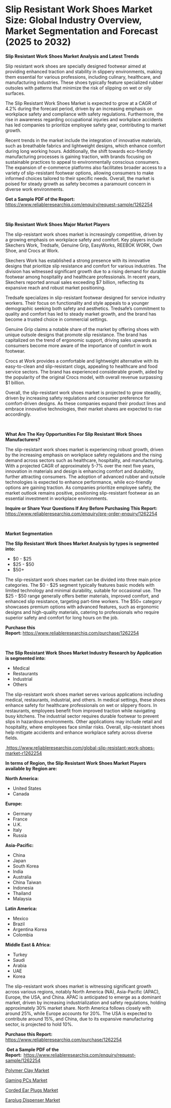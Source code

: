 <p><h1>Slip Resistant Work Shoes Market Size: Global Industry Overview, Market Segmentation and Forecast (2025 to 2032)</h1></p><p><strong>Slip Resistant Work Shoes Market Analysis and Latest Trends</strong></p>
<p><p>Slip resistant work shoes are specially designed footwear aimed at providing enhanced traction and stability in slippery environments, making them essential for various professions, including culinary, healthcare, and manufacturing industries. These shoes typically feature specialized rubber outsoles with patterns that minimize the risk of slipping on wet or oily surfaces.</p><p>The Slip Resistant Work Shoes Market is expected to grow at a CAGR of 4.2% during the forecast period, driven by an increasing emphasis on workplace safety and compliance with safety regulations. Furthermore, the rise in awareness regarding occupational injuries and workplace accidents has led companies to prioritize employee safety gear, contributing to market growth.</p><p>Recent trends in the market include the integration of innovative materials, such as breathable fabrics and lightweight designs, which enhance comfort during long working hours. Additionally, the shift towards eco-friendly manufacturing processes is gaining traction, with brands focusing on sustainable practices to appeal to environmentally conscious consumers. The expansion of e-commerce platforms also facilitates broader access to a variety of slip-resistant footwear options, allowing consumers to make informed choices tailored to their specific needs. Overall, the market is poised for steady growth as safety becomes a paramount concern in diverse work environments.</p></p>
<p><strong>Get a Sample PDF of the Report:&nbsp;</strong> <a href="https://www.reliableresearchiq.com/enquiry/request-sample/1262254?utm_campaign=1159&utm_medium=2&utm_source=Github&utm_content=ia&utm_term=15022025&utm_id=slip-resistant-work-shoes">https://www.reliableresearchiq.com/enquiry/request-sample/1262254</a></p>
<p>&nbsp;</p>
<p><strong>Slip Resistant Work Shoes Major Market Players</strong></p>
<p><p>The slip-resistant work shoes market is increasingly competitive, driven by a growing emphasis on workplace safety and comfort. Key players include Skechers Work, Tredsafe, Genuine Grip, EasyWorks, REEBOK WORK, Own Shoe, and Crocs at Work.</p><p>Skechers Work has established a strong presence with its innovative designs that prioritize slip resistance and comfort for various industries. The division has witnessed significant growth due to a rising demand for durable footwear among hospitality and healthcare professionals. In recent years, Skechers reported annual sales exceeding $7 billion, reflecting its expansive reach and robust market positioning.</p><p>Tredsafe specializes in slip-resistant footwear designed for service industry workers. Their focus on functionality and style appeals to a younger demographic seeking both safety and aesthetics. Tredsafe’s commitment to quality and comfort has led to steady market growth, and the brand has become a trusted choice in commercial settings.</p><p>Genuine Grip claims a notable share of the market by offering shoes with unique outsole designs that promote slip resistance. The brand has capitalized on the trend of ergonomic support, driving sales upwards as consumers become more aware of the importance of comfort in work footwear.</p><p>Crocs at Work provides a comfortable and lightweight alternative with its easy-to-clean and slip-resistant clogs, appealing to healthcare and food service sectors. The brand has experienced considerable growth, aided by the popularity of the original Crocs model, with overall revenue surpassing $1 billion.</p><p>Overall, the slip-resistant work shoes market is projected to grow steadily, driven by increasing safety regulations and consumer preference for comfort-driven designs. As these companies expand their product lines and embrace innovative technologies, their market shares are expected to rise accordingly.</p></p>
<p>&nbsp;</p>
<p><strong>What Are The Key Opportunities For Slip Resistant Work Shoes Manufacturers?</strong></p>
<p><p>The slip-resistant work shoes market is experiencing robust growth, driven by the increasing emphasis on workplace safety regulations and the rising demand across sectors such as healthcare, hospitality, and manufacturing. With a projected CAGR of approximately 5-7% over the next five years, innovation in materials and design is enhancing comfort and durability, further attracting consumers. The adoption of advanced rubber and outsole technologies is expected to enhance performance, while eco-friendly options are gaining traction. As companies prioritize employee safety, the market outlook remains positive, positioning slip-resistant footwear as an essential investment in workplace environments.</p></p>
<p><strong>Inquire or Share Your Questions If Any Before Purchasing This Report:</strong> <a href="https://www.reliableresearchiq.com/enquiry/pre-order-enquiry/1262254?utm_campaign=1159&utm_medium=2&utm_source=Github&utm_content=ia&utm_term=15022025&utm_id=slip-resistant-work-shoes">https://www.reliableresearchiq.com/enquiry/pre-order-enquiry/1262254</a></p>
<p>&nbsp;</p>
<p><strong>Market Segmentation</strong></p>
<p><strong>The Slip Resistant Work Shoes Market Analysis by types is segmented into:</strong></p>
<p><ul><li>$0 - $25</li><li>$25 - $50</li><li>$50+</li></ul></p>
<p><p>The slip-resistant work shoes market can be divided into three main price categories. The $0 - $25 segment typically features basic models with limited technology and minimal durability, suitable for occasional use. The $25 - $50 range generally offers better materials, improved comfort, and enhanced slip resistance, targeting part-time workers. The $50+ category showcases premium options with advanced features, such as ergonomic designs and high-quality materials, catering to professionals who require superior safety and comfort for long hours on the job.</p></p>
<p><strong>Purchase this Report:&nbsp;</strong><a href="https://www.reliableresearchiq.com/purchase/1262254?utm_campaign=1159&utm_medium=2&utm_source=Github&utm_content=ia&utm_term=15022025&utm_id=slip-resistant-work-shoes">https://www.reliableresearchiq.com/purchase/1262254</a></p>
<p>&nbsp;</p>
<p><strong>The Slip Resistant Work Shoes Market Industry Research by Application is segmented into:</strong></p>
<p><ul><li>Medical</li><li>Restaurants</li><li>Industrial</li><li>Others</li></ul></p>
<p><p>The slip-resistant work shoes market serves various applications including medical, restaurants, industrial, and others. In medical settings, these shoes enhance safety for healthcare professionals on wet or slippery floors. In restaurants, employees benefit from improved traction while navigating busy kitchens. The industrial sector requires durable footwear to prevent slips in hazardous environments. Other applications may include retail and hospitality, where employees face similar risks. Overall, slip-resistant shoes help mitigate accidents and enhance workplace safety across diverse fields.</p></p>
<p><a href="https://www.reliableresearchiq.com/global-slip-resistant-work-shoes-market-r1262254?utm_campaign=1159&utm_medium=2&utm_source=Github&utm_content=ia&utm_term=15022025&utm_id=slip-resistant-work-shoes">&nbsp;https://www.reliableresearchiq.com/global-slip-resistant-work-shoes-market-r1262254</a></p>
<p><strong>In terms of Region, the Slip Resistant Work Shoes Market Players available by Region are:</strong></p>
<p>
    <p> <strong> North America: </strong>
        <ul>
            <li>United States</li>
            <li>Canada</li>
        </ul>
        </p> 
    <p> <strong> Europe: </strong>
        <ul>
            <li>Germany</li>
            <li>France</li>
            <li>U.K.</li>
            <li>Italy</li>
            <li>Russia</li>
        </ul>
        </p> 
    <p> <strong> Asia-Pacific: </strong>
        <ul>
            <li>China</li>
            <li>Japan</li>
            <li>South Korea</li>
            <li>India</li>
            <li>Australia</li>
            <li>China Taiwan</li>
            <li>Indonesia</li>
            <li>Thailand</li>
            <li>Malaysia</li>
        </ul>
        </p> 
    <p> <strong> Latin America: </strong>
        <ul>
            <li>Mexico</li>
            <li>Brazil</li>
            <li>Argentina Korea</li>
            <li>Colombia</li>
        </ul>
        </p> 
    <p> <strong> Middle East & Africa: </strong>
        <ul>
            <li>Turkey</li>
            <li>Saudi</li>
            <li>Arabia</li>
            <li>UAE</li>
            <li>Korea</li>
        </ul>
    </p>
    </p>
<p><p>The slip-resistant work shoes market is witnessing significant growth across various regions, notably North America (NA), Asia-Pacific (APAC), Europe, the USA, and China. APAC is anticipated to emerge as a dominant market, driven by increasing industrialization and safety regulations, holding approximately 30% market share. North America follows closely with around 25%, while Europe accounts for 20%. The USA is expected to contribute around 15%, and China, due to its expansive manufacturing sector, is projected to hold 10%.</p></p>
<p><strong>Purchase this Report: </strong><a href="https://www.reliableresearchiq.com/purchase/1262254?utm_campaign=1159&utm_medium=2&utm_source=Github&utm_content=ia&utm_term=15022025&utm_id=slip-resistant-work-shoes">https://www.reliableresearchiq.com/purchase/1262254</a></p>
<p>&nbsp;<strong>Get a Sample PDF of the Report:&nbsp;&nbsp;</strong><a href="https://www.reliableresearchiq.com/enquiry/request-sample/1262254?utm_campaign=1159&utm_medium=2&utm_source=Github&utm_content=ia&utm_term=15022025&utm_id=slip-resistant-work-shoes">https://www.reliableresearchiq.com/enquiry/request-sample/1262254</a></p>
<p><strong></strong></p>
<p><p><a href="https://github.com/rrosasdaunas/Market-Research-Report-List-1/blob/main/polymer-clay-market.md?utm_campaign=1159&utm_medium=2&utm_source=Github&utm_content=ia&utm_term=15022025&utm_id=slip-resistant-work-shoes">Polymer Clay Market</a></p><p><a href="https://github.com/ansanokajabi/Market-Research-Report-List-1/blob/main/gaming-pcs-market.md?utm_campaign=1159&utm_medium=2&utm_source=Github&utm_content=ia&utm_term=15022025&utm_id=slip-resistant-work-shoes">Gaming PCs Market</a></p><p><a href="https://github.com/ancsyanagha/Market-Research-Report-List-1/blob/main/corded-ear-plugs-market.md?utm_campaign=1159&utm_medium=2&utm_source=Github&utm_content=ia&utm_term=15022025&utm_id=slip-resistant-work-shoes">Corded Ear Plugs Market</a></p><p><a href="https://github.com/zoccohaniech/Market-Research-Report-List-1/blob/main/earplug-dispenser-market.md?utm_campaign=1159&utm_medium=2&utm_source=Github&utm_content=ia&utm_term=15022025&utm_id=slip-resistant-work-shoes">Earplug Dispenser Market</a></p></p>